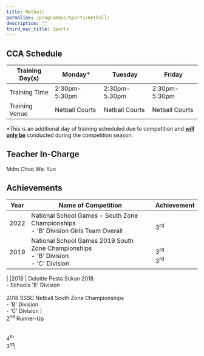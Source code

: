 ```yaml
---
title: Netball
permalink: /programmes/Sports/Netball/
description: ""
third_nav_title: Sports
---
```

CCA Schedule
------------


| Training Day(s)  | Monday* | Tuesday | Friday
| -------- | -------- | -------- | -------- |
| Training Time     | 2:30pm-5:30pm     | 2:30pm-5.30pm     | 2:30pm-5:30pm|
| Training Venue | Netball Courts| Netball Courts | Netball Courts


*This is an additional day of training scheduled due to competition and <u><b>will only be</u></b> conducted during the competition season.


Teacher In-Charge
-----------------

Mdm Choo Wai Yun

Achievements
------------
| Year | Name of Competition | Achievement |
| -------- | -------- | -------- |
| 2022     |   National School Games - South Zone Championships <br> - 'B' Division Girls Team Overall <br> | <br> 3<sup>rd</sup> |
| 2019 | National School Games 2019 South Zone Championships <br> - 'B' Division <br> - 'C' Division |<br> 3<sup>rd</sup><br>3<sup>rd</sup><br>|
|
|2018 | Deloitte Pesta Sukan 2018 <br> - Schools 'B' Division <br><br> 2018 SSSC Netball South Zone Championships <br> - 'B' Division <br> - 'C' Division | <br>2<sup>nd</sup> Runner-Up <br><br> <br>4<sup>th</sup><br>3<sup>rd</sup>| 